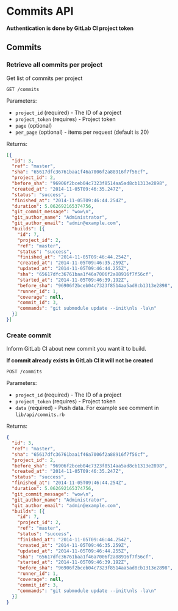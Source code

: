 # Commits API

__Authentication is done by GitLab CI project token__

## Commits

### Retrieve all commits per project

Get list of commits per project

    GET /commits

Parameters:

  * `project_id` (required) - The ID of a project
  * `project_token` (requires) - Project token
  * `page` (optional)
  * `per_page` (optional) - items per request (default is 20)

Returns:

```json
[{
  "id": 3,
  "ref": "master",
  "sha": "65617dfc36761baa1f46a7006f2a88916f7f56cf",
  "project_id": 2,
  "before_sha": "96906f2bceb04c7323f8514aa5ad8cb1313e2898",
  "created_at": "2014-11-05T09:46:35.247Z",
  "status": "success",
  "finished_at": "2014-11-05T09:46:44.254Z",
  "duration": 5.062692165374756,
  "git_commit_message": "wow\n",
  "git_author_name": "Administrator",
  "git_author_email": "admin@example.com",
  "builds": [{
    "id": 7,
    "project_id": 2,
    "ref": "master",
    "status": "success",
    "finished_at": "2014-11-05T09:46:44.254Z",
    "created_at": "2014-11-05T09:46:35.259Z",
    "updated_at": "2014-11-05T09:46:44.255Z",
    "sha": "65617dfc36761baa1f46a7006f2a88916f7f56cf",
    "started_at": "2014-11-05T09:46:39.192Z",
    "before_sha": "96906f2bceb04c7323f8514aa5ad8cb1313e2898",
    "runner_id": 1,
    "coverage": null,
    "commit_id": 3,
    "commands": "git submodule update --init\nls -la\n"
  }]
}]
```

### Create commit

Inform GitLab CI about new commit you want it to build.

__If commit already exists in GitLab CI it will not be created__


    POST /commits

Parameters:

  * `project_id` (required) - The ID of a project
  * `project_token` (requires) - Project token
  * `data` (required) -  Push data. For example see comment in `lib/api/commits.rb`

Returns:

```json
{
  "id": 3,
  "ref": "master",
  "sha": "65617dfc36761baa1f46a7006f2a88916f7f56cf",
  "project_id": 2,
  "before_sha": "96906f2bceb04c7323f8514aa5ad8cb1313e2898",
  "created_at": "2014-11-05T09:46:35.247Z",
  "status": "success",
  "finished_at": "2014-11-05T09:46:44.254Z",
  "duration": 5.062692165374756,
  "git_commit_message": "wow\n",
  "git_author_name": "Administrator",
  "git_author_email": "admin@example.com",
  "builds": [{
    "id": 7,
    "project_id": 2,
    "ref": "master",
    "status": "success",
    "finished_at": "2014-11-05T09:46:44.254Z",
    "created_at": "2014-11-05T09:46:35.259Z",
    "updated_at": "2014-11-05T09:46:44.255Z",
    "sha": "65617dfc36761baa1f46a7006f2a88916f7f56cf",
    "started_at": "2014-11-05T09:46:39.192Z",
    "before_sha": "96906f2bceb04c7323f8514aa5ad8cb1313e2898",
    "runner_id": 1,
    "coverage": null,
    "commit_id": 3,
    "commands": "git submodule update --init\nls -la\n"
  }]
}
```
